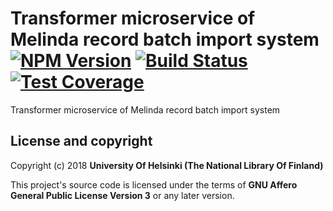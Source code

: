 # Transformer microservice of Melinda record batch import system [![NPM Version](https://img.shields.io/npm/v/@natlibfi/melinda-record-import-transformer.svg)](https://npmjs.org/package/@natlibfi/melinda-record-import-transformer) [![Build Status](https://travis-ci.org/NatLibFi/melinda-record-import-transformer.svg)](https://travis-ci.org/NatLibFi/melinda-record-import-transformer) [![Test Coverage](https://codeclimate.com/github/NatLibFi/melinda-record-import-transformer/badges/coverage.svg)](https://codeclimate.com/github/NatLibFi/melinda-record-import-transformer/coverage)

Transformer microservice of Melinda record batch import system

## License and copyright

Copyright (c) 2018 **University Of Helsinki (The National Library Of Finland)**

This project's source code is licensed under the terms of **GNU Affero General Public License Version 3** or any later version.
